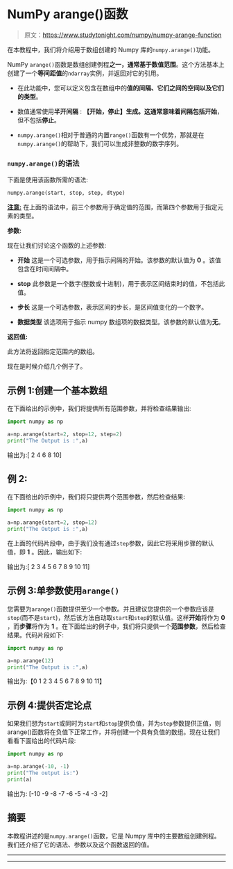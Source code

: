 # NumPy arange()函数

> 原文：<https://www.studytonight.com/numpy/numpy-arange-function>

在本教程中，我们将介绍用于数组创建的 Numpy 库的`numpy.arange()`功能。

NumPy `arange()`函数是数组创建例程**之一，通常基于数值范围**。这个方法基本上创建了一个**等间距值**的`ndarray`实例，并返回对它的引用。

*   在此功能中，您可以定义包含在数组中的**值的间隔、它们之间的空间以及它们的类型**。

*   数值通常使用**半开间隔** : **【开始，停止】**生成。这通常意味着间隔包括**开始**，但不包括**停止**。

*   `numpy.arange()`相对于普通的内置`range()`函数有一个优势，那就是在`numpy.arange()`的帮助下，我们可以生成非整数的数字序列。

### `numpy.arange()`的语法

下面是使用该函数所需的语法:

```py
numpy.arange(start, stop, step, dtype) 
```

<u>**注意:**</u> 在上面的语法中，前三个参数用于确定值的范围，而第四个参数用于指定元素的类型。

**参数:**

现在让我们讨论这个函数的上述参数:

*   **开始**
    这是一个可选参数，用于指示间隔的开始。该参数的默认值为 **0** 。该值包含在时间间隔中。

*   **stop**
    此参数是一个数字(整数或十进制)，用于表示区间结束时的值，不包括此值。

*   **步长**
    这是一个可选参数，表示区间的步长，是区间值变化的一个数字。

*   **数据类型**
    该选项用于指示 numpy 数组项的数据类型。该参数的默认值为**无**。

**返回值:**

此方法将返回指定范围内的数组。

现在是时候介绍几个例子了。

## 示例 1:创建一个基本数组

在下面给出的示例中，我们将提供所有范围参数，并将检查结果输出:

```py
import numpy as np

a=np.arange(start=2, stop=12, step=2)
print("The Output is :",a)
```

输出为:[ 2 4 6 8 10]

## 例 2:

在下面给出的示例中，我们将只提供两个范围参数，然后检查结果:

```py
import numpy as np

a=np.arange(start=2, stop=12)
print("The Output is :",a)
```

在上面的代码片段中，由于我们没有通过`step`参数，因此它将采用步骤的默认值，即 **1** 。因此，输出如下:

输出为:[ 2 3 4 5 6 7 8 9 10 11]

## 示例 3:单参数使用`arange()`

您需要为`arange()`函数提供至少一个参数。并且建议您提供的一个参数应该是`stop`(而不是`start`)，然后该方法自动取`start`和`step`的默认值。这样**开始**将作为 **0** ，而**步骤**将作为 **1** 。在下面给出的例子中，我们将只提供一个**范围参数**，然后检查结果。代码片段如下:

```py
import numpy as np

a=np.arange(12)
print("The Output is :",a)
```

输出为:【0 1 2 3 4 5 6 7 8 9 10 11】

## 示例 4:提供否定论点

如果我们想为`start`或同时为`start`和`stop`提供负值，并为`step`参数提供正值，则 arange()函数将在负值下正常工作，并将创建一个具有负值的数组。现在让我们看看下面给出的代码片段:

```py
import numpy as np

a=np.arange(-10, -1)
print("The output is:")
print(a)
```

输出为:
[-10 -9 -8 -7 -6 -5 -4 -3 -2]

## 摘要

本教程讲述的是`numpy.arange()`函数，它是 Numpy 库中的主要数组创建例程。我们还介绍了它的语法、参数以及这个函数返回的值。

* * *

* * *